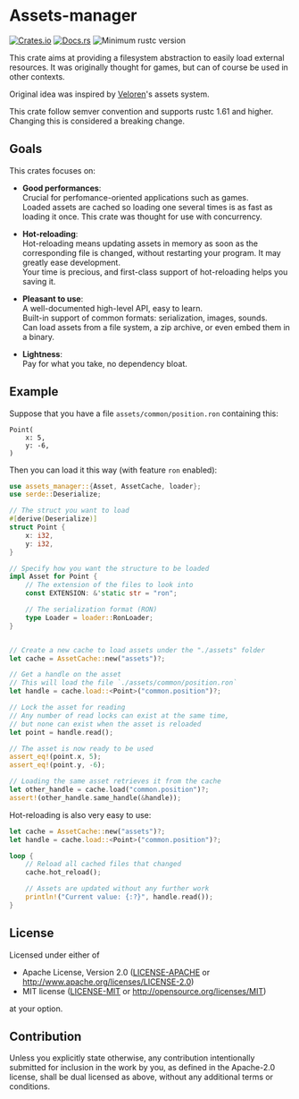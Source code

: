 # Assets-manager

[![Crates.io](https://img.shields.io/crates/v/assets_manager.svg)](https://crates.io/crates/assets_manager)
[![Docs.rs](https://docs.rs/assets_manager/badge.svg)](https://docs.rs/assets_manager/)
![Minimum rustc version](https://img.shields.io/badge/rustc-1.61+-lightgray.svg)


This crate aims at providing a filesystem abstraction to easily load external resources.
It was originally thought for games, but can of course be used in other contexts.

Original idea was inspired by [Veloren](https://gitlab.com/veloren/veloren)'s assets system.


This crate follow semver convention and supports rustc 1.61 and higher.
Changing this is considered a breaking change.

## Goals

This crates focuses on:

- **Good performances**:\
  Crucial for perfomance-oriented applications such as games.\
  Loaded assets are cached so loading one several times is as fast as loading it once.
  This crate was thought for use with concurrency.

- **Hot-reloading**:\
  Hot-reloading means updating assets in memory as soon as the corresponding file is changed,
  without restarting your program. It may greatly ease development.\
  Your time is precious, and first-class support of hot-reloading helps you saving it.

- **Pleasant to use**:\
  A well-documented high-level API, easy to learn.\
  Built-in support of common formats: serialization, images, sounds.\
  Can load assets from a file system, a zip archive, or even embed them in a binary.

- **Lightness**:\
  Pay for what you take, no dependency bloat.

## Example

Suppose that you have a file `assets/common/position.ron` containing this:

```text
Point(
    x: 5,
    y: -6,
)
```

Then you can load it this way (with feature `ron` enabled):

```rust
use assets_manager::{Asset, AssetCache, loader};
use serde::Deserialize;

// The struct you want to load
#[derive(Deserialize)]
struct Point {
    x: i32,
    y: i32,
}

// Specify how you want the structure to be loaded
impl Asset for Point {
    // The extension of the files to look into
    const EXTENSION: &'static str = "ron";

    // The serialization format (RON)
    type Loader = loader::RonLoader;
}


// Create a new cache to load assets under the "./assets" folder
let cache = AssetCache::new("assets")?;

// Get a handle on the asset
// This will load the file `./assets/common/position.ron`
let handle = cache.load::<Point>("common.position")?;

// Lock the asset for reading
// Any number of read locks can exist at the same time,
// but none can exist when the asset is reloaded
let point = handle.read();

// The asset is now ready to be used
assert_eq!(point.x, 5);
assert_eq!(point.y, -6);

// Loading the same asset retrieves it from the cache
let other_handle = cache.load("common.position")?;
assert!(other_handle.same_handle(&handle));
```

Hot-reloading is also very easy to use:

```rust
let cache = AssetCache::new("assets")?;
let handle = cache.load::<Point>("common.position")?;

loop {
    // Reload all cached files that changed
    cache.hot_reload();

    // Assets are updated without any further work
    println!("Current value: {:?}", handle.read());
}
```

## License

Licensed under either of

* Apache License, Version 2.0 ([LICENSE-APACHE](LICENSE-APACHE) or http://www.apache.org/licenses/LICENSE-2.0)
* MIT license ([LICENSE-MIT](LICENSE-MIT) or http://opensource.org/licenses/MIT)

at your option.

## Contribution

Unless you explicitly state otherwise, any contribution intentionally submitted
for inclusion in the work by you, as defined in the Apache-2.0 license, shall be
dual licensed as above, without any additional terms or conditions.
